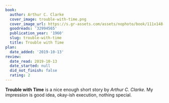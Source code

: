 ```yaml
---
book:
  author: Arthur C. Clarke
  cover_image: trouble-with-time.png
  cover_image_url: https://s.gr-assets.com/assets/nophoto/book/111x148-bcc042a9c91a29c1d680899eff700a03.png
  goodreads: '32994565'
  publication_year: '1960'
  slug: trouble-with-time
  title: Trouble with Time
plan:
  date_added: '2019-10-13'
review:
  date_read: 2019-10-13
  date_started: null
  did_not_finish: false
  rating: 2
---
```


**Trouble with Time** is a nice enough short story by *Arthur C. Clarke*. My impression is good idea, okay-ish execution, nothing special.
